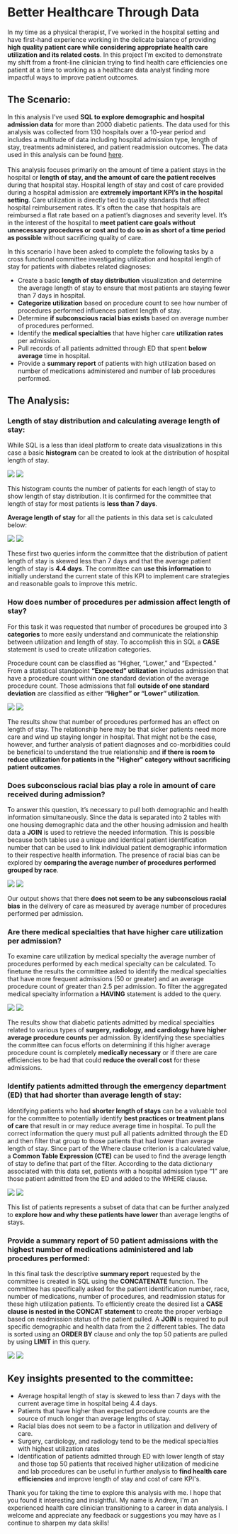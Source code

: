 # Better Healthcare Through Data

In my time as a physical therapist, I’ve worked in the hospital setting and have first-hand experience working in the delicate balance of providing **high quality patient care while considering appropriate health care utilization and its related costs**. In this project I’m excited to demonstrate my shift from a front-line clinician trying to find health care efficiencies one patient at a time to working as a healthcare data analyst finding more impactful ways to improve patient outcomes.

## The Scenario:

In this analysis I’ve used **SQL to explore demographic and hospital admission data** for more than 2000 diabetic patients. The data used for this analysis was collected from 130 hospitals over a 10-year period and includes a multitude of data including hospital admission type, length of stay, treatments administered, and patient readmission outcomes. The data used in this analysis can be found [here](https://www.kaggle.com/code/iabhishekofficial/prediction-on-hospital-readmission/data?select=diabetic_data.csv). 
<br/><br/>
This analysis focuses primarily on the amount of time a patient stays in the hospital or **length of stay, and the amount of care the patient receives** during that hospital stay. Hospital length of stay and cost of care provided during a hospital admission are **extremely important KPI’s in the hospital setting**. Care utilization is directly tied to quality standards that affect hospital reimbursement rates. It's often the case that hospitals are reimbursed a flat rate based on a patient’s diagnoses and severity level. It’s in the interest of the hospital to **meet patient care goals without unnecessary procedures or cost and to do so in as short of a time period as possible** without sacrificing quality of care.

In this scenario I have been asked to complete the following tasks by a cross functional committee investigating utilization and hospital length of stay for patients with diabetes related diagnoses:

* Create a basic **length of stay distribution** visualization and determine the average length of stay to ensure that most patients are staying fewer than 7 days in hospital.
* **Categorize utilization** based on procedure count to see how number of procedures performed influences patient length of stay.
* Determine **if subconscious racial bias exists** based on average number of procedures performed.
* Identify the **medical specialties** that have higher care **utilization rates** per admission.
* Pull records of all patients admitted through ED that spent **below average** time in hospital.
* Provide a **summary report** of patients with high utilization based on number of medications administered and number of lab procedures performed.
 
## The Analysis:

### Length of stay distribution and calculating average length of stay:

While SQL is a less than ideal platform to create data visualizations in this case a basic **histogram** can be created to look at the distribution of hospital length of stay.

<img src="images/LOS histogram.png?raw=true"/>
<img src="images/LOS histogram results.png?raw=true"/>

This histogram counts the number of patients for each length of stay to show length of stay distribution. It is confirmed for the committee that length of stay for most patients is **less than 7 days**.

**Average length of stay** for all the patients in this data set is calculated below:

<img src="images/AVG length of stay.png?raw=true"/>
<img src="images/AVG length of stay results.png?raw=true"/>

These first two queries inform the committee that the distribution of patient length of stay is skewed less than 7 days and that the average patient length of stay is **4.4 days**. The committee can **use this information** to initially understand the current state of this KPI to implement care strategies and reasonable goals to improve this metric.

### How does number of procedures per admission affect length of stay?
For this task it was requested that number of procedures be grouped into 3 **categories** to more easily understand and communicate the relationship between utilization and length of stay. To accomplish this in SQL a **CASE** statement is used to create utilization categories.

Procedure count can be classified as “Higher, “Lower,” and “Expected.” From a statistical standpoint **“Expected” utilization** includes admission that have a procedure count within one standard deviation of the average procedure count. Those admissions that fall **outside of one standard deviation** are classified as either **“Higher” or “Lower” utilization**.

<img src="images/Procedure vs length of stay.png?raw=true"/>
<img src="images/Procedure vs length of stay results.png?raw=true"/>

The results show that number of procedures performed has an effect on length of stay. The relationship here may be that sicker patients need more care and wind up staying longer in hospital. That might not be the case, however, and further analysis of patient diagnoses and co-morbidities could be beneficial to understand the true relationship and **if there is room to reduce utilization for patients in the "Higher" category without sacrificing patient outcomes**.
 
### Does subconscious racial bias play a role in amount of care received during admission?

To answer this question, it’s necessary to pull both demographic and health information simultaneously. Since the data is separated into 2 tables with one housing demographic data and the other housing admission and health data a **JOIN** is used to retrieve the needed information. This is possible because both tables use a unique and identical patient identification number that can be used to link individual patient demographic information to their respective health information. The presence of racial bias can be explored by **comparing the average number of procedures performed grouped by race**.

<img src="images/racial bias.png?raw=true"/>
<img src="images/racial bias results.png?raw=true"/>

Our output shows that there **does not seem to be any subconscious racial bias** in the delivery of care as measured by average number of procedures performed per admission.

### Are there medical specialties that have higher care utilization per admission?

To examine care utilization by medical specialty the average number of procedures performed by each medical specialty can be calculated. To finetune the results the committee asked to identify the medical specialties that have more frequent admissions (50 or greater) and an average procedure count of greater than 2.5 per admission. To filter the aggregated medical specialty information a **HAVING** statement is added to the query.

<img src="images/med specialties utilization.png?raw=true"/>
<img src="images/med specialties utilization results.png?raw=true"/>

The results show that diabetic patients admitted by medical specialties related to various types of **surgery, radiology, and cardiology have higher average procedure counts** per admission. By identifying these specialties the committee can focus efforts on determining if this higher average procedure count is completely **medically necessary** or if there are care efficiencies to be had that could **reduce the overall cost** for these admissions.

### Identify patients admitted through the emergency department (ED) that had shorter than average length of stay:

Identifying patients who had **shorter length of stays** can be a valuable tool for the committee to potentially identify **best practices or treatment plans of care** that result in or may reduce average time in hospital. To pull the correct information the query must pull all patients admitted through the ED and then filter that group to those patients that had lower than average length of stay. Since part of the Where clause criterion is a calculated value, a **Common Table Expression (CTE)** can be used to find the average length of stay to define that part of the filter. According to the data dictionary associated with this data set, patients with a hospital admission type “1” are those patient admitted from the ED and added to the WHERE clause.

<img src="images/ED admits.png?raw=true"/>
<img src="images/ED admits results.png?raw=true"/>

This list of patients represents a subset of data that can be further analyzed to **explore how and why these patients have lower** than average lengths of stays.
 
### Provide a summary report of 50 patient admissions with the highest number of medications administered and lab procedures performed:

In this final task the descriptive **summary report** requested by the committee is created in SQL using the **CONCATENATE** function. The committee has specifically asked for the patient identification number, race, number of medications, number of procedures, and readmission status for these high utilization patients. To efficiently create the desired list a **CASE clause is nested in the CONCAT statement** to create the proper verbiage based on readmission status of the patient pulled. A **JOIN** is required to pull specific demographic and health data from the 2 different tables. The data is sorted using an **ORDER BY** clause and only the top 50 patients are pulled by using **LIMIT** in this query.

<img src="images/Summary report.png?raw=true"/>
<img src="images/Summary report results.png?raw=true"/>

## Key insights presented to the committee:

* Average hospital length of stay is skewed to less than 7 days with the current average time in hospital being 4.4 days.
* Patients that have higher than expected procedure counts are the source of much longer than average lengths of stay.
* Racial bias does not seem to be a factor in utilization and delivery of care.
* Surgery, cardiology, and radiology tend to be the medical specialties with highest utilization rates
* Identification of patients admitted through ED with lower length of stay and those top 50 patients that received higher utilization of medicine and lab procedures can be useful in further analysis to **find health care efficiencies** and improve length of stay and cost of care KPI's.

Thank you for taking the time to explore this analysis with me. I hope that you found it interesting and insightful. My name is Andrew, I'm an experienced health care clinician transitioning to a career in data analysis. I welcome and appreciate any feedback or suggestions you may have as I continue to sharpen my data skills!
